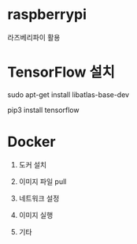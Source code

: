 # raspberrypi
라즈베리파이 활용
# TensorFlow 설치
sudo apt-get install libatlas-base-dev

pip3 install tensorflow
# Docker
1. 도커 설치

2. 이미지 파일 pull
3. 네트워크 설정
4. 이미지 실행
5. 기타 
